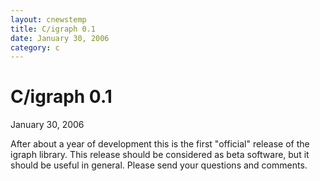 ```yaml
---
layout: cnewstemp
title: C/igraph 0.1
date: January 30, 2006
category: c
---
```


C/igraph 0.1
============

January 30, 2006

After about a year of development this is the first "official" release 
of the igraph library. This release should be considered as beta 
software, but it should be useful in general. Please send your 
questions and comments.


